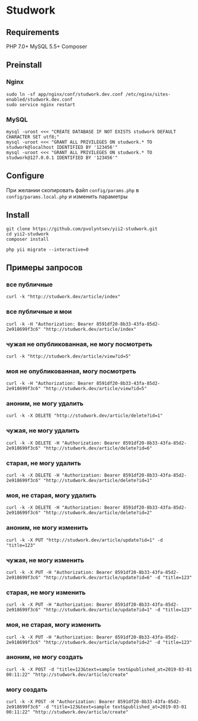 # Studwork

## Requirements

PHP 7.0+
MySQL 5.5+
Composer

## Preinstall

### Nginx
```
sudo ln -sf app/nginx/conf/studwork.dev.conf /etc/nginx/sites-enabled/studwork.dev.conf
sudo service nginx restart
```

### MySQL

```
mysql -uroot <<< "CREATE DATABASE IF NOT EXISTS studwork DEFAULT CHARACTER SET utf8;"
mysql -uroot <<< "GRANT ALL PRIVILEGES ON studwork.* TO studwork@localhost IDENTIFIED BY '123456'"
mysql -uroot <<< "GRANT ALL PRIVILEGES ON studwork.* TO studwork@127.0.0.1 IDENTIFIED BY '123456'"
```

## Configure

При желании скопировать файл `config/params.php` в `config/params.local.php` и изменить параметры 

## Install

```
git clone https://github.com/pvolyntsev/yii2-studwork.git
cd yii2-studwork
composer install

php yii migrate --interactive=0
```

## Примеры запросов

### все публичные
`curl -k "http://studwork.dev/article/index"`

### все публичные и мои
`curl -k -H "Authorization: Bearer 8591df20-8b33-43fa-85d2-2e918699f3c6" "http://studwork.dev/article/index"`

### чужая не опубликованная, не могу посмотреть
`curl -k "http://studwork.dev/article/view?id=5"`

### моя не опубликованная, могу посмотреть
`curl -k -H "Authorization: Bearer 8591df20-8b33-43fa-85d2-2e918699f3c6" "http://studwork.dev/article/view?id=5"`

### аноним, не могу удалить
`curl -k -X DELETE "http://studwork.dev/article/delete?id=1"`

### чужая, не могу удалить
`curl -k -X DELETE -H "Authorization: Bearer 8591df20-8b33-43fa-85d2-2e918699f3c6" "http://studwork.dev/article/delete?id=6"`

### старая, не могу удалить
`curl -k -X DELETE -H "Authorization: Bearer 8591df20-8b33-43fa-85d2-2e918699f3c6" "http://studwork.dev/article/delete?id=1"`

### моя, не старая, могу удалить
`curl -k -X DELETE -H "Authorization: Bearer 8591df20-8b33-43fa-85d2-2e918699f3c6" "http://studwork.dev/article/delete?id=2"`



### аноним, не могу изменить
`curl -k -X PUT "http://studwork.dev/article/update?id=1" -d "title=123"` 

### чужая, не могу изменить
`curl -k -X PUT -H "Authorization: Bearer 8591df20-8b33-43fa-85d2-2e918699f3c6" "http://studwork.dev/article/update?id=6" -d "title=123"`

### старая, не могу изменить
`curl -k -X PUT -H "Authorization: Bearer 8591df20-8b33-43fa-85d2-2e918699f3c6" "http://studwork.dev/article/update?id=1" -d "title=123"`

### моя, не старая, могу изменить
`curl -k -X PUT -H "Authorization: Bearer 8591df20-8b33-43fa-85d2-2e918699f3c6" "http://studwork.dev/article/update?id=2" -d "title=123"`



### аноним, не могу создать
`curl -k -X POST -d "title=123&text=sample text&published_at=2019-03-01 00:11:22" "http://studwork.dev/article/create"`

### могу создать
`curl -k -X POST -H "Authorization: Bearer 8591df20-8b33-43fa-85d2-2e918699f3c6" -d "title=123&text=sample text&published_at=2019-03-01 00:11:22" "http://studwork.dev/article/create"`
